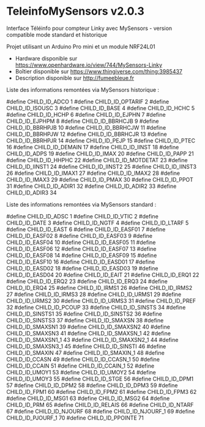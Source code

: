 # TeleinfoMySensors v2.0.3

Interface Téléinfo pour compteur Linky avec MySensors - version compatible mode standard et historique

Projet utilisant un Arduino Pro mini et un module NRF24L01

- Hardware disponible sur https://www.openhardware.io/view/744/MySensors-Linky
- Boîtier disponible sur https://www.thingiverse.com/thing:3985437
- Description disponible sur http://fumeebleue.fr

Liste des informations remontées via MySensors historique :

#define CHILD_ID_ADCO 1
#define CHILD_ID_OPTARIF 2
#define CHILD_ID_ISOUSC 3
#define CHILD_ID_BASE 4
#define CHILD_ID_HCHC 5
#define CHILD_ID_HCHP 6
#define CHILD_ID_EJPHN 7
#define CHILD_ID_EJPHPM 8
#define CHILD_ID_BBRHCJB 9
#define CHILD_ID_BBRHPJB 10
#define CHILD_ID_BBRHCJW 11
#define CHILD_ID_BBRHPJW 12
#define CHILD_ID_BBRHCJR 13
#define CHILD_ID_BBRHPJR 14
#define CHILD_ID_PEJP 15
#define CHILD_ID_PTEC 16
#define CHILD_ID_DEMAIN 17
#define CHILD_ID_IINST 18
#define CHILD_ID_ADPS 19
#define CHILD_ID_IMAX 20
#define CHILD_ID_PAPP 21
#define CHILD_ID_HHPHC 22
#define CHILD_ID_MOTDETAT 23
#define CHILD_ID_IINST1 24
#define CHILD_ID_IINST2 25
#define CHILD_ID_IINST3 26
#define CHILD_ID_IMAX1 27
#define CHILD_ID_IMAX2 28
#define CHILD_ID_IMAX3 29
#define CHILD_ID_PMAX 30
#define CHILD_ID_PPOT 31
#define CHILD_ID_ADIR1 32
#define CHILD_ID_ADIR2 33
#define CHILD_ID_ADIR3 34

Liste des informations remontées via MySensors standard :

#define CHILD_ID_ADSC     1
#define CHILD_ID_VTIC     2
#define CHILD_ID_DATE     3
#define CHILD_ID_NGTF     4
#define CHILD_ID_LTARF     5
#define CHILD_ID_EAST     6
#define CHILD_ID_EASF01     7
#define CHILD_ID_EASF02     8
#define CHILD_ID_EASF03     9
#define CHILD_ID_EASF04     10
#define CHILD_ID_EASF05     11
#define CHILD_ID_EASF06     12
#define CHILD_ID_EASF07     13
#define CHILD_ID_EASF08     14
#define CHILD_ID_EASF09     15
#define CHILD_ID_EASF10     16
#define CHILD_ID_EASD01     17
#define CHILD_ID_EASD02     18
#define CHILD_ID_EASD03     19
#define CHILD_ID_EASD04     20
#define CHILD_ID_EAIT     21
#define CHILD_ID_ERQ1     22
#define CHILD_ID_ERQ2     23
#define CHILD_ID_ERQ3     24
#define CHILD_ID_ERQ4     25
#define CHILD_ID_IRMS1     26
#define CHILD_ID_IRMS2     27
#define CHILD_ID_IRMS3     28
#define CHILD_ID_URMS1     29
#define CHILD_ID_URMS2     30
#define CHILD_ID_URMS3     31
#define CHILD_ID_PREF     32
#define CHILD_ID_PCOUP     33
#define CHILD_ID_SINSTS     34
#define CHILD_ID_SINSTS1     35
#define CHILD_ID_SINSTS2     36
#define CHILD_ID_SINSTS3     37
#define CHILD_ID_SMAXSN     38
#define CHILD_ID_SMAXSN1     39
#define CHILD_ID_SMAXSN2     40
#define CHILD_ID_SMAXSN3     41
#define CHILD_ID_SMAXSN_1     42
#define CHILD_ID_SMAXSN1_1     43
#define CHILD_ID_SMAXSN2_1     44
#define CHILD_ID_SMAXSN3_1     45
#define CHILD_ID_SINSTI     46
#define CHILD_ID_SMAXIN     47
#define CHILD_ID_SMAXIN_1     48
#define CHILD_ID_CCASN     49
#define CHILD_ID_CCASN_1     50
#define CHILD_ID_CCAIN     51
#define CHILD_ID_CCAIN_1     52
#define CHILD_ID_UMOY1     53
#define CHILD_ID_UMOY2     54
#define CHILD_ID_UMOY3     55
#define CHILD_ID_STGE     56
#define CHILD_ID_DPM1     57
#define CHILD_ID_DPM2     58
#define CHILD_ID_DPM3     59
#define CHILD_ID_FPM1     60
#define CHILD_ID_FPM2     61
#define CHILD_ID_FPM3     62
#define CHILD_ID_MSG1     63
#define CHILD_ID_MSG2     64
#define CHILD_ID_PRM     65
#define CHILD_ID_RELAIS     66
#define CHILD_ID_NTARF     67
#define CHILD_ID_NJOURF     68
#define CHILD_ID_NJOURF_1     69
#define CHILD_ID_PJOURF_1     70
#define CHILD_ID_PPOINTE     71
